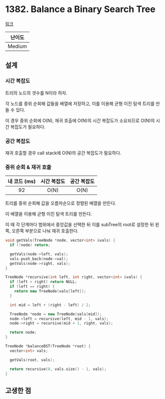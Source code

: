 # 1382. Balance a Binary Search Tree

[링크](https://leetcode.com/problems/balance-a-binary-search-tree/description/)

| 난이도 |
| :----: |
| Medium |

## 설계

### 시간 복잡도

트리의 노드의 갯수를 N이라 하자.

각 노드를 중위 순회해 값들을 배열에 저장하고, 이를 이용해 균형 이진 탐색 트리를 만들 수 있다.

이 경우 중위 순회에 O(N), 재귀 호출에 O(N)의 시간 복잡도가 소요되므로 O(N)의 시간 복잡도가 필요하다.

### 공간 복잡도

재귀 호출할 경우 call stack에 O(N)의 공간 복잡도가 필요하다.

### 중위 순회 & 재귀 호출

| 내 코드 (ms) | 시간 복잡도 | 공간 복잡도 |
| :----------: | :---------: | :---------: |
|      92      |    O(N)     |    O(N)     |

트리를 중위 순회해 값을 오름차순으로 정렬된 배열을 만든다.

이 배열을 이용해 균형 이진 탐색 트리를 만든다.

이 때 각 단계마다 범위에서 중앙값을 선택한 뒤 이를 subTree의 root로 설정한 뒤 왼쪽, 오른쪽 부분으로 나눠 재귀 호출한다.

```cpp
void getVals(TreeNode *node, vector<int> &vals) {
  if (!node) return;

  getVals(node->left, vals);
  vals.push_back(node->val);
  getVals(node->right, vals);
}

TreeNode *recursive(int left, int right, vector<int> &vals) {
  if (left > right) return NULL;
  if (left == right) {
    return new TreeNode(vals[left]);
  }

  int mid = left + (right - left) / 2;

  TreeNode *node = new TreeNode(vals[mid]);
  node->left = recursive(left, mid - 1, vals);
  node->right = recursive(mid + 1, right, vals);

  return node;
}

TreeNode *balanceBST(TreeNode *root) {
  vector<int> vals;

  getVals(root, vals);

  return recursive(0, vals.size() - 1, vals);
}
```


## 고생한 점
